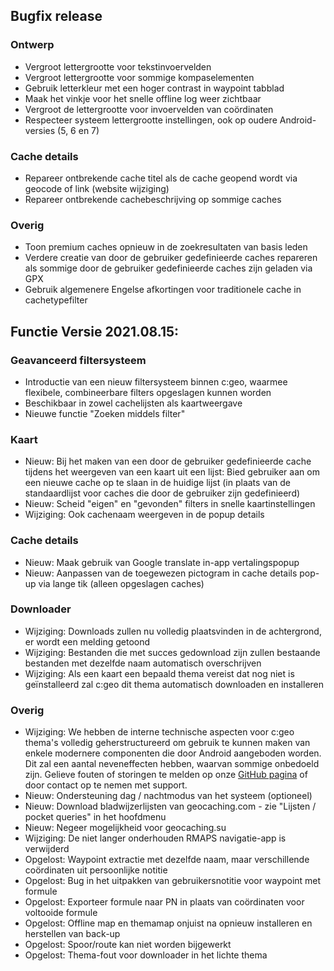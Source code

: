 ## Bugfix release

### Ontwerp
- Vergroot lettergrootte voor tekstinvoervelden
- Vergroot lettergrootte voor sommige kompaselementen
- Gebruik letterkleur met een hoger contrast in waypoint tabblad
- Maak het vinkje voor het snelle offline log weer zichtbaar
- Vergroot de lettergrootte voor invoervelden van coördinaten
- Respecteer systeem lettergrootte instellingen, ook op oudere Android-versies (5, 6 en 7)

### Cache details
- Repareer ontbrekende cache titel als de cache geopend wordt via geocode of link (website wijziging)
- Repareer ontbrekende cachebeschrijving op sommige caches

### Overig
- Toon premium caches opnieuw in de zoekresultaten van basis leden
- Verdere creatie van door de gebruiker gedefinieerde caches repareren als sommige door de gebruiker gedefinieerde caches zijn geladen via GPX
- Gebruik algemenere Engelse afkortingen voor traditionele cache in cachetypefilter

## Functie Versie 2021.08.15:

### Geavanceerd filtersysteem
- Introductie van een nieuw filtersysteem binnen c:geo, waarmee flexibele, combineerbare filters opgeslagen kunnen worden
- Beschikbaar in zowel cachelijsten als kaartweergave
- Nieuwe functie "Zoeken middels filter"

### Kaart
- Nieuw: Bij het maken van een door de gebruiker gedefinieerde cache tijdens het weergeven van een kaart uit een lijst: Bied gebruiker aan om een nieuwe cache op te slaan in de huidige lijst (in plaats van de standaardlijst voor caches die door de gebruiker zijn gedefinieerd)
- Nieuw: Scheid "eigen" en "gevonden" filters in snelle kaartinstellingen
- Wijziging: Ook cachenaam weergeven in de popup details

### Cache details
- Nieuw: Maak gebruik van Google translate in-app vertalingspopup
- Nieuw: Aanpassen van de toegewezen pictogram in cache details pop-up via lange tik (alleen opgeslagen caches)

### Downloader
- Wijziging: Downloads zullen nu volledig plaatsvinden in de achtergrond, er wordt een melding getoond
- Wijziging: Bestanden die met succes gedownload zijn zullen bestaande bestanden met dezelfde naam automatisch overschrijven
- Wijziging: Als een kaart een bepaald thema vereist dat nog niet is geïnstalleerd zal c:geo dit thema automatisch downloaden en installeren

### Overig
- Wijziging: We hebben de interne technische aspecten voor c:geo thema's volledig geherstructureerd om gebruik te kunnen maken van enkele modernere componenten die door Android aangeboden worden. Dit zal een aantal neveneffecten hebben, waarvan sommige onbedoeld zijn. Gelieve fouten of storingen te melden op onze [GitHub pagina](https://www.github.com/cgeo/cgeo/issues) of door contact op te nemen met support.
- Nieuw: Ondersteuning dag / nachtmodus van het systeem (optioneel)
- Nieuw: Download bladwijzerlijsten van geocaching.com - zie "Lijsten / pocket queries" in het hoofdmenu
- Nieuw: Negeer mogelijkheid voor geocaching.su
- Wijziging: De niet langer onderhouden RMAPS navigatie-app is verwijderd
- Opgelost: Waypoint extractie met dezelfde naam, maar verschillende coördinaten uit persoonlijke notitie
- Opgelost: Bug in het uitpakken van gebruikersnotitie voor waypoint met formule
- Opgelost: Exporteer formule naar PN in plaats van coördinaten voor voltooide formule
- Opgelost: Offline map en themamap onjuist na opnieuw installeren en herstellen van back-up
- Opgelost: Spoor/route kan niet worden bijgewerkt
- Opgelost: Thema-fout voor downloader in het lichte thema
